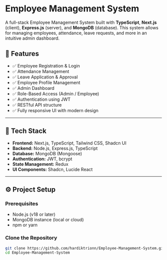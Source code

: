 # Employee Management System

A full-stack Employee Management System built with **TypeScript**, **Next.js** (client), **Express.js** (server), and **MongoDB** (database). This system allows for managing employees, attendance, leave requests, and more in an intuitive admin dashboard.

## 🚀 Features

- ✅ Employee Registration & Login
- ✅ Attendance Management
- ✅ Leave Application & Approval
- ✅ Employee Profile Management
- ✅ Admin Dashboard
- ✅ Role-Based Access (Admin / Employee)
- ✅ Authentication using JWT
- ✅ RESTful API structure
- ✅ Fully responsive UI with modern design

---

## 📂 Tech Stack

- **Frontend:** Next.js, TypeScript, Tailwind CSS, Shadcn UI
- **Backend:** Node.js, Express.js, TypeScript
- **Database:** MongoDB (Mongoose)
- **Authentication:** JWT, bcrypt
- **State Management:** Redux
- **UI Components:** Shadcn, Lucide React

---

## ⚙️ Project Setup

### Prerequisites
- Node.js (v18 or later)
- MongoDB instance (local or cloud)
- npm or yarn

### Clone the Repository
```bash
git clone https://github.com/hardiktrionn/Employee-Management-System.git
cd Employee-Management-System
